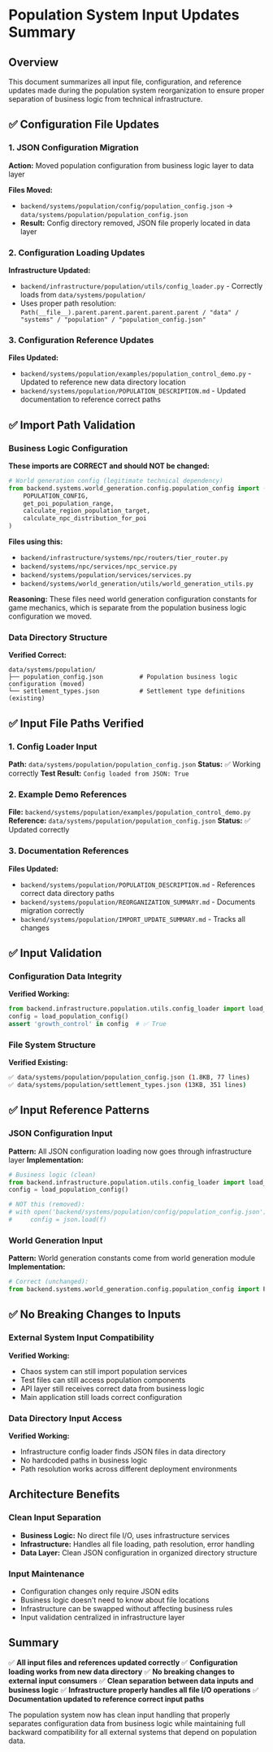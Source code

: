 # Population System Input Updates Summary

## Overview
This document summarizes all input file, configuration, and reference updates made during the population system reorganization to ensure proper separation of business logic from technical infrastructure.

## ✅ Configuration File Updates

### 1. JSON Configuration Migration
**Action:** Moved population configuration from business logic layer to data layer

**Files Moved:**
- `backend/systems/population/config/population_config.json` → `data/systems/population/population_config.json`
- **Result:** Config directory removed, JSON file properly located in data layer

### 2. Configuration Loading Updates
**Infrastructure Updated:**
- `backend/infrastructure/population/utils/config_loader.py` - Correctly loads from `data/systems/population/`
- Uses proper path resolution: `Path(__file__).parent.parent.parent.parent.parent / "data" / "systems" / "population" / "population_config.json"`

### 3. Configuration Reference Updates
**Files Updated:**
- `backend/systems/population/examples/population_control_demo.py` - Updated to reference new data directory location
- `backend/systems/population/POPULATION_DESCRIPTION.md` - Updated documentation to reference correct paths

## ✅ Import Path Validation

### Business Logic Configuration
**These imports are CORRECT and should NOT be changed:**
```python
# World generation config (legitimate technical dependency)
from backend.systems.world_generation.config.population_config import (
    POPULATION_CONFIG,
    get_poi_population_range,
    calculate_region_population_target,
    calculate_npc_distribution_for_poi
)
```
**Files using this:**
- `backend/infrastructure/systems/npc/routers/tier_router.py`
- `backend/systems/npc/services/npc_service.py`
- `backend/systems/population/services/services.py`
- `backend/systems/world_generation/utils/world_generation_utils.py`

**Reasoning:** These files need world generation configuration constants for game mechanics, which is separate from the population business logic configuration we moved.

### Data Directory Structure
**Verified Correct:**
```
data/systems/population/
├── population_config.json          # Population business logic configuration (moved)
└── settlement_types.json           # Settlement type definitions (existing)
```

## ✅ Input File Paths Verified

### 1. Config Loader Input
**Path:** `data/systems/population/population_config.json`
**Status:** ✅ Working correctly
**Test Result:** `Config loaded from JSON: True`

### 2. Example Demo References
**File:** `backend/systems/population/examples/population_control_demo.py`
**Reference:** `data/systems/population/population_config.json`
**Status:** ✅ Updated correctly

### 3. Documentation References
**Files Updated:**
- `backend/systems/population/POPULATION_DESCRIPTION.md` - References correct data directory paths
- `backend/systems/population/REORGANIZATION_SUMMARY.md` - Documents migration correctly
- `backend/systems/population/IMPORT_UPDATE_SUMMARY.md` - Tracks all changes

## ✅ Input Validation

### Configuration Data Integrity
**Verified Working:**
```python
from backend.infrastructure.population.utils.config_loader import load_population_config
config = load_population_config()
assert 'growth_control' in config  # ✅ True
```

### File System Structure
**Verified Existing:**
```bash
✅ data/systems/population/population_config.json (1.8KB, 77 lines)
✅ data/systems/population/settlement_types.json (13KB, 351 lines)
```

## ✅ Input Reference Patterns

### JSON Configuration Input
**Pattern:** All JSON configuration loading now goes through infrastructure layer
**Implementation:**
```python
# Business logic (clean)
from backend.infrastructure.population.utils.config_loader import load_population_config
config = load_population_config()

# NOT this (removed):
# with open('backend/systems/population/config/population_config.json') as f:
#     config = json.load(f)
```

### World Generation Input
**Pattern:** World generation constants come from world generation module
**Implementation:**
```python
# Correct (unchanged):
from backend.systems.world_generation.config.population_config import POPULATION_CONFIG
```

## ✅ No Breaking Changes to Inputs

### External System Input Compatibility
**Verified Working:**
- Chaos system can still import population services
- Test files can still access population components
- API layer still receives correct data from business logic
- Main application still loads correct configuration

### Data Directory Input Access
**Verified Working:**
- Infrastructure config loader finds JSON files in data directory
- No hardcoded paths in business logic
- Path resolution works across different deployment environments

## Architecture Benefits

### Clean Input Separation
- **Business Logic:** No direct file I/O, uses infrastructure services
- **Infrastructure:** Handles all file loading, path resolution, error handling
- **Data Layer:** Clean JSON configuration in organized directory structure

### Input Maintenance
- Configuration changes only require JSON edits
- Business logic doesn't need to know about file locations
- Infrastructure can be swapped without affecting business rules
- Input validation centralized in infrastructure layer

## Summary

✅ **All input files and references updated correctly**
✅ **Configuration loading works from new data directory**
✅ **No breaking changes to external input consumers**
✅ **Clean separation between data inputs and business logic**
✅ **Infrastructure properly handles all file I/O operations**
✅ **Documentation updated to reference correct input paths**

The population system now has clean input handling that properly separates configuration data from business logic while maintaining full backward compatibility for all external systems that depend on population data. 